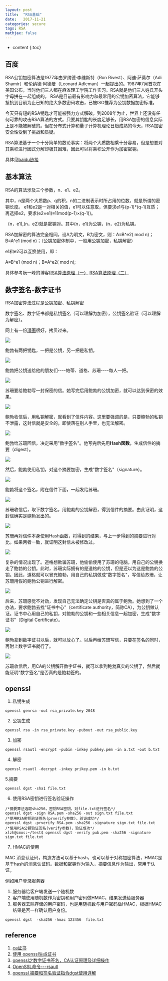 ```yaml
---
layout: post
title:  "RSA基础"
date:   2017-11-21
categories: secure 
tags: RSA
mathjax: false
---
```

* content
{:toc}

## 百度

RSA公钥加密算法是1977年由罗纳德·李维斯特（Ron Rivest）、阿迪·萨莫尔（Adi Shamir）和伦纳德·阿德曼（Leonard Adleman）一起提出的。1987年7月首次在美国公布，当时他们三人都在麻省理工学院工作实习。RSA就是他们三人姓氏开头字母拼在一起组成的。
RSA是目前最有影响力和最常用的公钥加密算法，它能够抵抗到目前为止已知的绝大多数密码攻击，已被ISO推荐为公钥数据加密标准。

今天只有短的RSA钥匙才可能被强力方式解破。到2008年为止，世界上还没有任何可靠的攻击RSA算法的方式。只要其钥匙的长度足够长，用RSA加密的信息实际上是不能被解破的。但在分布式计算和量子计算机理论日趋成熟的今天，RSA加密安全性受到了挑战和质疑。

RSA算法基于一个十分简单的数论事实：将两个大质数相乘十分容易，但是想要对其乘积进行因式分解却极其困难，因此可以将乘积公开作为加密密钥。

具体见[baidu链接](https://baike.baidu.com/item/RSA%E7%AE%97%E6%B3%95/263310?fr=aladdin&fromid=210678&fromtitle=RSA)

## 基本算法
RSA的算法涉及三个参数，n、e1、e2。

其中，n是两个大质数p、q的积，n的二进制表示时所占用的位数，就是所谓的密钥长度。
e1和e2是一对相关的值，e1可以任意取，但要求e1与(p-1)*(q-1)互质；再选择e2，要求(e2×e1)≡1(mod(p-1)×(q-1))。

（n，e1),(n，e2)就是密钥对。其中(n，e1)为公钥，(n，e2)为私钥。

RSA加解密的算法完全相同，设A为明文，B为密文，则：A≡B^e2( mod n)；B≡A^e1 (mod n)；（公钥加密体制中，一般用公钥加密，私钥解密）

e1和e2可以互换使用，即：

A≡B^e1 (mod n)；B≡A^e2( mod n);

具体参考阮一峰的博客[RSA算法原理（一）](http://www.ruanyifeng.com/blog/2013/06/rsa_algorithm_part_one.html)
[RSA算法原理（二）](http://www.ruanyifeng.com/blog/2013/07/rsa_algorithm_part_two.html)

## 数字签名-数字证书

RSA加密算法过程是公钥加密、私钥解密

数字签名、数字证书都是私钥签名（可以理解为加密），公钥签名验证（可以理解为解密）。

网上有一份[漫画](http://www.youdzone.com/signature.html)很好，拷贝过来。

![](https://raw.githubusercontent.com/junote/junote.github.io/master/img/rsa01.png)

鲍勃有两把钥匙，一把是公钥，另一把是私钥。

![](https://raw.githubusercontent.com/junote/junote.github.io/master/img/rsa02.png)

鲍勃把公钥送给他的朋友们----帕蒂、道格、苏珊----每人一把。

![](https://raw.githubusercontent.com/junote/junote.github.io/master/img/rsa03.png)

苏珊要给鲍勃写一封保密的信。她写完后用鲍勃的公钥加密，就可以达到保密的效果。

![](https://raw.githubusercontent.com/junote/junote.github.io/master/img/rsa04.png)

鲍勃收信后，用私钥解密，就看到了信件内容。这里要强调的是，只要鲍勃的私钥不泄露，这封信就是安全的，即使落在别人手里，也无法解密。

![](https://raw.githubusercontent.com/junote/junote.github.io/master/img/rsa05.png)

鲍勃给苏珊回信，决定采用"数字签名"。他写完后先用**Hash函数**，生成信件的摘要（digest）。

![](https://raw.githubusercontent.com/junote/junote.github.io/master/img/rsa06.png)

然后，鲍勃使用私钥，对这个摘要加密，生成"数字签名"（signature）。

![](https://raw.githubusercontent.com/junote/junote.github.io/master/img/rsa07.png)

鲍勃将这个签名，附在信件下面，一起发给苏珊。

![](https://raw.githubusercontent.com/junote/junote.github.io/master/img/rsa08.png)

苏珊收信后，取下数字签名，用鲍勃的公钥解密，得到信件的摘要。由此证明，这封信确实是鲍勃发出的。

![](https://raw.githubusercontent.com/junote/junote.github.io/master/img/rsa09.png)

苏珊再对信件本身使用Hash函数，将得到的结果，与上一步得到的摘要进行对比。如果两者一致，就证明这封信未被修改过。

![](https://raw.githubusercontent.com/junote/junote.github.io/master/img/rsa10.png)

复杂的情况出现了。道格想欺骗苏珊，他偷偷使用了苏珊的电脑，用自己的公钥换走了鲍勃的公钥。此时，苏珊实际拥有的是道格的公钥，但是还以为这是鲍勃的公钥。因此，道格就可以冒充鲍勃，用自己的私钥做成"数字签名"，写信给苏珊，让苏珊用假的鲍勃公钥进行解密。

![](https://raw.githubusercontent.com/junote/junote.github.io/master/img/rsa11.png)

后来，苏珊感觉不对劲，发现自己无法确定公钥是否真的属于鲍勃。她想到了一个办法，要求鲍勃去找"证书中心"（certificate authority，简称CA），为公钥做认证。证书中心用自己的私钥，对鲍勃的公钥和一些相关信息一起加密，生成"数字证书"（Digital Certificate）。

![](https://raw.githubusercontent.com/junote/junote.github.io/master/img/rsa12.png)

鲍勃拿到数字证书以后，就可以放心了。以后再给苏珊写信，只要在签名的同时，再附上数字证书就行了。

![](https://raw.githubusercontent.com/junote/junote.github.io/master/img/rsa13.png)

苏珊收信后，用CA的公钥解开数字证书，就可以拿到鲍勃真实的公钥了，然后就能证明"数字签名"是否真的是鲍勃签的。

## openssl 

1. 私钥生成

~~~
openssl genrsa -out rsa_private.key 2048
~~~

2. 公钥生成

~~~
openssl rsa -in rsa_private.key -pubout -out rsa_public.key
~~~

3. 加密

~~~
openssl rsautl -encrypt -pubin -inkey pubkey.pem -in a.txt -out b.txt 
~~~

4. 解密

~~~
openssl rsautl -decrypt -inkey prikey.pem -in b.txt  
~~~

5.摘要

~~~
openssl dgst -sha1 file.txt 
~~~ 

6. 使用RSA密钥进行签名验证操作

~~~
/*摘要算法选取sha256，密钥RSA密钥，对file.txt进行签名*/
openssl dgst -sign RSA.pem -sha256 -out sign.txt file.txt
/*使用RSA密钥验证签名(prverify参数)，验证成功*/ 
openssl dgst -prverify RSA.pem -sha256 -signature sign.txt file.txt 
/*使用RSA公钥验证签名(verify参数)，验证成功*/
xlzh@cmos:~/test$ openssl dgst -verify pub.pem -sha256 -signature sign.txt file.txt 
~~~

7. HMAC的使用

MAC 消息认证码，构造方法可以基于hash，也可以基于对称加密算法，HMAC是基于hash的消息认证码。数据和密钥作为输入，摘要信息作为输出，常用于认证。

例如用户登录服务器

1. 服务器给客户端发送一个随机数
2. 客户端使用随机数作为密钥和用户密码做HMAC，结果发送给服务器
3. 服务器去除存储的用户密码，也是用随机数与用户密码做HMAC，根据HMAC结果是否一样确认用户身份。
~~~
openssl dgst  -sha256 -hmac 123456  file.txt
~~~

## reference 
1. [ca证书](https://baike.baidu.com/item/ca%E8%AF%81%E4%B9%A6/10028741?fr=aladdin)
2. [使用 openssl生成证书](https://www.cnblogs.com/littleatp/p/5878763.html) 
3. [openssl之数字证书签名，CA认证原理及详细操作](http://blog.sina.com.cn/s/blog_cfee55a70102wn3h.html)
4. [OpenSSL命令---rsautl](http://blog.csdn.net/as3luyuan123/article/details/16812011)
5. [openssl 摘要和签名验证指令dgst使用详解](https://www.cnblogs.com/gordon0918/p/5382541.html)

